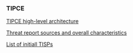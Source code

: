 ### TIPCE

<!--
**TIPCE/TIPCE** is a ✨ _special_ ✨ repository because its `README.md` (this file) appears on your GitHub profile.

Here are some ideas to get you started:

- 🔭 I’m currently working on ...
- 🌱 I’m currently learning ...
- 👯 I’m looking to collaborate on ...
- 🤔 I’m looking for help with ...
- 💬 Ask me about ...
- 📫 How to reach me: ...
- 😄 Pronouns: ...
- ⚡ Fun fact: ...
-->




[TIPCE high-level architecture](https://github.com/TIPCE/TIPCE/blob/main/architecture.md)

[Threat report sources and overall characteristics](https://github.com/TIPCE/TIPCE/blob/main/Threat%20Reports.md)

[List of initiall TISPs](https://github.com/TIPCE/TIPCE/blob/main/TISP.md)


